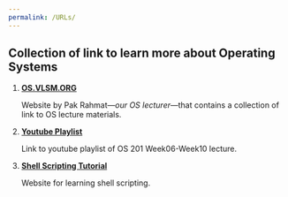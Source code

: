 ```yaml
---
permalink: /URLs/
---
```


## Collection of link to learn more about Operating Systems

1. **[OS.VLSM.ORG](https://os.vlsm.org/)**

    Website by Pak Rahmat—_our OS lecturer_—that contains a collection of link to OS lecture materials.

2. **[Youtube Playlist](https://os.vlsm.org/playlists/)**
    
    Link to youtube playlist of OS 201 Week06-Week10 lecture.

3. **[Shell Scripting Tutorial](https://www.shellscript.sh/)**

    Website for learning shell scripting.
